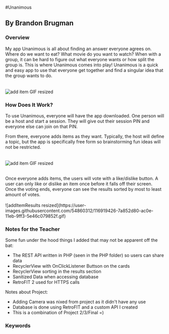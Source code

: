 
#Unanimous
## By Brandon Brugman

### Overview
My app Unanimous is all about finding an answer everyone agrees on. Where do we want to eat? What movie do you want to watch? When with a group, it can be hard to figure out what everyone wants or how split the group is. This is where Unanimous comes into play! Unanimous is a quick and easy app to use that everyone get together and find a singular idea that the group wants to do. <br><br><br>
![add item GIF resized](https://user-images.githubusercontent.com/54860312/116919220-2ed28400-ac0e-11eb-9c27-c0121ba4625a.gif)
<br>



### How Does It Work?
To use Unanimous, everyone will have the app downloaded. One person will be a host and start a session. They will give out their session PIN and everyone else can join on that PIN. 

From there, everyone adds items as they want. Typically, the host will define a topic, but the app is specifically free form so brainstorming fun ideas will not be restricted. <br><br><br>
![add item GIF resized](https://user-images.githubusercontent.com/54860312/116918924-ca172980-ac0d-11eb-948d-8fe643306e97.gif)


<br>
Once everyone adds items, the users will vote with a like/dislike button. A user can only like or dislike an item once before it falls off their screen. Once the voting ends, everyone can see the results sorted by most to least amount of votes. 
<br><br>
![addItemResults resized](https://user-images.githubusercontent.com/54860312/116919426-7a852d80-ac0e-11eb-9ff3-5e46c079852f.gif)

<br>

### Notes for the Teacher

Some fun under the hood things I added that may not be apparent off the bat: 

- The REST API written in PHP (seen in the PHP folder) so users can share data
- RecyclerView with OnClickListener Buttson on the cards
- RecyclerView sorting in the results section
- Sanitized Data when accessing database
- RetroFIT 2 used for HTTPS calls

Notes about Project:
- Adding Camera was nixed from project as it didn't have any use
- Database is done using RetroFIT and a custom API I created
- This is a combination of Project 2/3/Final =)

### Keywords


